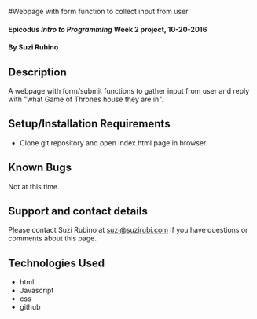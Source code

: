 #Webpage with form function to collect input from user

#### Epicodus _Intro to Programming_ Week 2 project, 10-20-2016

#### By Suzi Rubino

## Description

A webpage with form/submit functions to gather input from user and reply with "what Game of Thrones house they are in".

## Setup/Installation Requirements

* Clone git repository and open index.html page in browser.


## Known Bugs

Not at this time.

## Support and contact details

Please contact Suzi Rubino at suzi@suzirubi.com if you have questions or comments about this page.

## Technologies Used

* html
* Javascript
* css
* github
